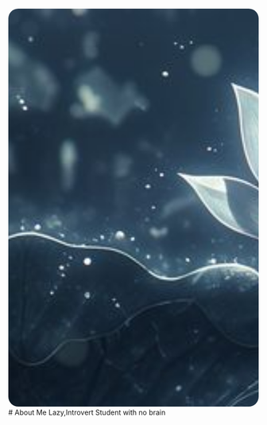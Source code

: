 <div align="center">
  <img 
    src="img/kCkHROSi.jpeg" 
    alt="Image" 
    style="
      width: 100vw; 
      height: 20vh; 
      object-fit: cover; 
      border-radius: 20px;
    " 
  />
</div>
# About Me
Lazy,Introvert Student with no brain
